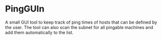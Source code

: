 PingGUIn
========

A small GUI tool to keep track of ping times of hosts that can be defined by the user. The tool can also scan the subnet for all pingable machines and add them automatically to the list.
